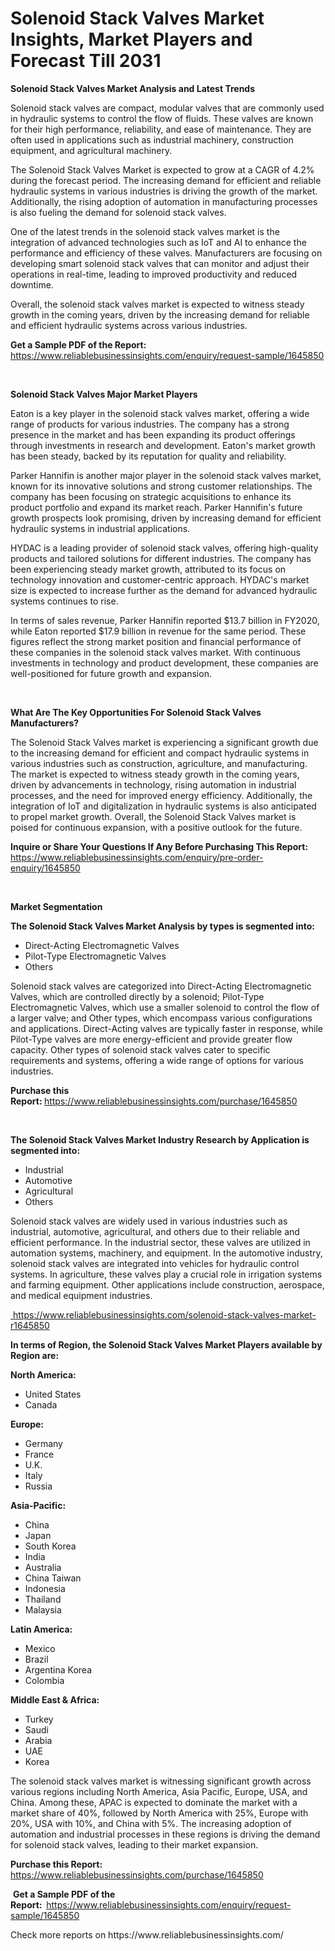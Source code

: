 <p><h1>Solenoid Stack Valves Market Insights, Market Players and Forecast Till 2031</h1></p><p><strong>Solenoid Stack Valves Market Analysis and Latest Trends</strong></p>
<p><p>Solenoid stack valves are compact, modular valves that are commonly used in hydraulic systems to control the flow of fluids. These valves are known for their high performance, reliability, and ease of maintenance. They are often used in applications such as industrial machinery, construction equipment, and agricultural machinery.</p><p>The Solenoid Stack Valves Market is expected to grow at a CAGR of 4.2% during the forecast period. The increasing demand for efficient and reliable hydraulic systems in various industries is driving the growth of the market. Additionally, the rising adoption of automation in manufacturing processes is also fueling the demand for solenoid stack valves.</p><p>One of the latest trends in the solenoid stack valves market is the integration of advanced technologies such as IoT and AI to enhance the performance and efficiency of these valves. Manufacturers are focusing on developing smart solenoid stack valves that can monitor and adjust their operations in real-time, leading to improved productivity and reduced downtime.</p><p>Overall, the solenoid stack valves market is expected to witness steady growth in the coming years, driven by the increasing demand for reliable and efficient hydraulic systems across various industries.</p></p>
<p><strong>Get a Sample PDF of the Report:&nbsp;</strong> <a href="https://www.reliablebusinessinsights.com/enquiry/request-sample/1645850">https://www.reliablebusinessinsights.com/enquiry/request-sample/1645850</a></p>
<p>&nbsp;</p>
<p><strong>Solenoid Stack Valves Major Market Players</strong></p>
<p><p>Eaton is a key player in the solenoid stack valves market, offering a wide range of products for various industries. The company has a strong presence in the market and has been expanding its product offerings through investments in research and development. Eaton's market growth has been steady, backed by its reputation for quality and reliability.</p><p>Parker Hannifin is another major player in the solenoid stack valves market, known for its innovative solutions and strong customer relationships. The company has been focusing on strategic acquisitions to enhance its product portfolio and expand its market reach. Parker Hannifin's future growth prospects look promising, driven by increasing demand for efficient hydraulic systems in industrial applications.</p><p>HYDAC is a leading provider of solenoid stack valves, offering high-quality products and tailored solutions for different industries. The company has been experiencing steady market growth, attributed to its focus on technology innovation and customer-centric approach. HYDAC's market size is expected to increase further as the demand for advanced hydraulic systems continues to rise.</p><p>In terms of sales revenue, Parker Hannifin reported $13.7 billion in FY2020, while Eaton reported $17.9 billion in revenue for the same period. These figures reflect the strong market position and financial performance of these companies in the solenoid stack valves market. With continuous investments in technology and product development, these companies are well-positioned for future growth and expansion.</p></p>
<p>&nbsp;</p>
<p><strong>What Are The Key Opportunities For Solenoid Stack Valves Manufacturers?</strong></p>
<p><p>The Solenoid Stack Valves market is experiencing a significant growth due to the increasing demand for efficient and compact hydraulic systems in various industries such as construction, agriculture, and manufacturing. The market is expected to witness steady growth in the coming years, driven by advancements in technology, rising automation in industrial processes, and the need for improved energy efficiency. Additionally, the integration of IoT and digitalization in hydraulic systems is also anticipated to propel market growth. Overall, the Solenoid Stack Valves market is poised for continuous expansion, with a positive outlook for the future.</p></p>
<p><strong>Inquire or Share Your Questions If Any Before Purchasing This Report:</strong> <a href="https://www.reliablebusinessinsights.com/enquiry/pre-order-enquiry/1645850">https://www.reliablebusinessinsights.com/enquiry/pre-order-enquiry/1645850</a></p>
<p>&nbsp;</p>
<p><strong>Market Segmentation</strong></p>
<p><strong>The Solenoid Stack Valves Market Analysis by types is segmented into:</strong></p>
<p><ul><li>Direct-Acting Electromagnetic Valves</li><li>Pilot-Type Electromagnetic Valves</li><li>Others</li></ul></p>
<p><p>Solenoid stack valves are categorized into Direct-Acting Electromagnetic Valves, which are controlled directly by a solenoid; Pilot-Type Electromagnetic Valves, which use a smaller solenoid to control the flow of a larger valve; and Other types, which encompass various configurations and applications. Direct-Acting valves are typically faster in response, while Pilot-Type valves are more energy-efficient and provide greater flow capacity. Other types of solenoid stack valves cater to specific requirements and systems, offering a wide range of options for various industries.</p></p>
<p><strong>Purchase this Report:&nbsp;</strong><a href="https://www.reliablebusinessinsights.com/purchase/1645850">https://www.reliablebusinessinsights.com/purchase/1645850</a></p>
<p>&nbsp;</p>
<p><strong>The Solenoid Stack Valves Market Industry Research by Application is segmented into:</strong></p>
<p><ul><li>Industrial</li><li>Automotive</li><li>Agricultural</li><li>Others</li></ul></p>
<p><p>Solenoid stack valves are widely used in various industries such as industrial, automotive, agricultural, and others due to their reliable and efficient performance. In the industrial sector, these valves are utilized in automation systems, machinery, and equipment. In the automotive industry, solenoid stack valves are integrated into vehicles for hydraulic control systems. In agriculture, these valves play a crucial role in irrigation systems and farming equipment. Other applications include construction, aerospace, and medical equipment industries.</p></p>
<p><a href="https://www.reliablebusinessinsights.com/solenoid-stack-valves-market-r1645850">&nbsp;https://www.reliablebusinessinsights.com/solenoid-stack-valves-market-r1645850</a></p>
<p><strong>In terms of Region, the Solenoid Stack Valves Market Players available by Region are:</strong></p>
<p>
    <p> <strong> North America: </strong>
        <ul>
            <li>United States</li>
            <li>Canada</li>
        </ul>
        </p> 
    <p> <strong> Europe: </strong>
        <ul>
            <li>Germany</li>
            <li>France</li>
            <li>U.K.</li>
            <li>Italy</li>
            <li>Russia</li>
        </ul>
        </p> 
    <p> <strong> Asia-Pacific: </strong>
        <ul>
            <li>China</li>
            <li>Japan</li>
            <li>South Korea</li>
            <li>India</li>
            <li>Australia</li>
            <li>China Taiwan</li>
            <li>Indonesia</li>
            <li>Thailand</li>
            <li>Malaysia</li>
        </ul>
        </p> 
    <p> <strong> Latin America: </strong>
        <ul>
            <li>Mexico</li>
            <li>Brazil</li>
            <li>Argentina Korea</li>
            <li>Colombia</li>
        </ul>
        </p> 
    <p> <strong> Middle East & Africa: </strong>
        <ul>
            <li>Turkey</li>
            <li>Saudi</li>
            <li>Arabia</li>
            <li>UAE</li>
            <li>Korea</li>
        </ul>
    </p>
    </p>
<p><p>The solenoid stack valves market is witnessing significant growth across various regions including North America, Asia Pacific, Europe, USA, and China. Among these, APAC is expected to dominate the market with a market share of 40%, followed by North America with 25%, Europe with 20%, USA with 10%, and China with 5%. The increasing adoption of automation and industrial processes in these regions is driving the demand for solenoid stack valves, leading to their market expansion.</p></p>
<p><strong>Purchase this Report: </strong><a href="https://www.reliablebusinessinsights.com/purchase/1645850">https://www.reliablebusinessinsights.com/purchase/1645850</a></p>
<p>&nbsp;<strong>Get a Sample PDF of the Report:&nbsp;&nbsp;</strong><a href="https://www.reliablebusinessinsights.com/enquiry/request-sample/1645850">https://www.reliablebusinessinsights.com/enquiry/request-sample/1645850</a></p>
<p><strong></strong></p>
<p>Check more reports on https://www.reliablebusinessinsights.com/</p>